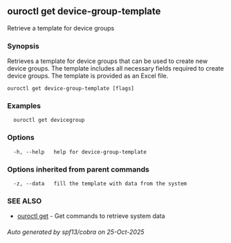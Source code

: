 ## ouroctl get device-group-template

Retrieve a template for device groups

### Synopsis

Retrieves a template for device groups that can be used to create new device groups.
The template includes all necessary fields required to create device groups.
The template is provided as an Excel file.

```
ouroctl get device-group-template [flags]
```

### Examples

```
  ouroctl get devicegroup
```

### Options

```
  -h, --help   help for device-group-template
```

### Options inherited from parent commands

```
  -z, --data   fill the template with data from the system
```

### SEE ALSO

* [ouroctl get](ouroctl_get.md)	 - Get commands to retrieve system data

###### Auto generated by spf13/cobra on 25-Oct-2025

